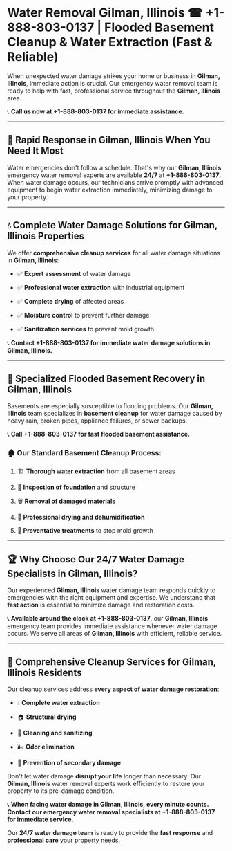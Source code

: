 # Water Removal Gilman, Illinois ☎ +1-888-803-0137 | Flooded Basement Cleanup & Water Extraction (Fast & Reliable)

When unexpected water damage strikes your home or business in **Gilman, Illinois**, immediate action is crucial. Our emergency water removal team is ready to help with fast, professional service throughout the **Gilman, Illinois** area. 

📞 **Call us now at +1-888-803-0137 for immediate assistance.**

---

## 🚀 Rapid Response in Gilman, Illinois When You Need It Most

Water emergencies don't follow a schedule. That's why our **Gilman, Illinois** emergency water removal experts are available **24/7** at **+1-888-803-0137**. When water damage occurs, our technicians arrive promptly with advanced equipment to begin water extraction immediately, minimizing damage to your property.

---

## 💧 Complete Water Damage Solutions for Gilman, Illinois Properties

We offer **comprehensive cleanup services** for all water damage situations in **Gilman, Illinois**:

- ✅ **Expert assessment** of water damage  
- ✅ **Professional water extraction** with industrial equipment  
- ✅ **Complete drying** of affected areas  
- ✅ **Moisture control** to prevent further damage  
- ✅ **Sanitization services** to prevent mold growth  

📞 **Contact +1-888-803-0137 for immediate water damage solutions in Gilman, Illinois.**

---

## 🌊 Specialized Flooded Basement Recovery in Gilman, Illinois

Basements are especially susceptible to flooding problems. Our **Gilman, Illinois** team specializes in **basement cleanup** for water damage caused by heavy rain, broken pipes, appliance failures, or sewer backups. 

📞 **Call +1-888-803-0137 for fast flooded basement assistance.**

### 🏚️ Our Standard Basement Cleanup Process:
1. 🏗️ **Thorough water extraction** from all basement areas  
2. 🔎 **Inspection of foundation** and structure  
3. 🗑️ **Removal of damaged materials**  
4. 💨 **Professional drying and dehumidification**  
5. 🚫 **Preventative treatments** to stop mold growth  

---

## 🏆 Why Choose Our 24/7 Water Damage Specialists in Gilman, Illinois?

Our experienced **Gilman, Illinois** water damage team responds quickly to emergencies with the right equipment and expertise. We understand that **fast action** is essential to minimize damage and restoration costs.

📞 **Available around the clock at +1-888-803-0137**, our **Gilman, Illinois** emergency team provides immediate assistance whenever water damage occurs. We serve all areas of **Gilman, Illinois** with efficient, reliable service.

---

## 🧹 Comprehensive Cleanup Services for Gilman, Illinois Residents

Our cleanup services address **every aspect of water damage restoration**:

- 💧 **Complete water extraction**  
- 🏠 **Structural drying**  
- 🧼 **Cleaning and sanitizing**  
- 🌬️ **Odor elimination**  
- 🚫 **Prevention of secondary damage**  

Don't let water damage **disrupt your life** longer than necessary. Our **Gilman, Illinois** water removal experts work efficiently to restore your property to its pre-damage condition.

📞 **When facing water damage in Gilman, Illinois, every minute counts. Contact our emergency water removal specialists at +1-888-803-0137 for immediate service.**

Our **24/7 water damage team** is ready to provide the **fast response** and **professional care** your property needs.

